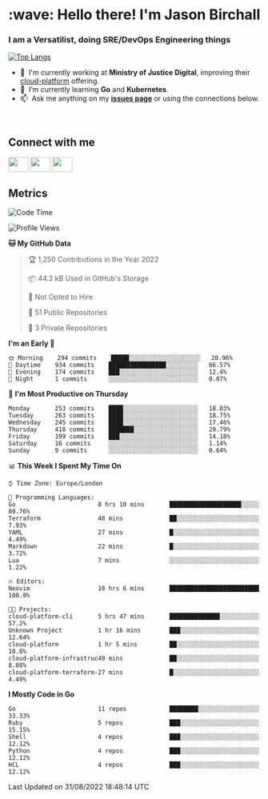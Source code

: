 <h1 align="left" id="jason-title">:wave: Hello there! I'm Jason Birchall</h1>
<h3 align="left">I am a Versatilist, doing SRE/DevOps Engineering things</h3>

[![Top Langs](https://github-readme-stats.vercel.app/api?username=jasonBirchall&show_icons=true&count_private=true&include_all_commits=true&theme=gruvbox)](https://github.com/anuraghazra/github-readme-stats)

- :office: &nbsp;I'm currently working at **Ministry of Justice Digital**, improving their [cloud-platform](https://github.com/ministryofjustice/cloud-platform) offering.
- :seedling: &nbsp;I’m currently learning **Go** and **Kubernetes**.
- :mailbox: &nbsp;Ask me anything on my **[issues page]** or using the connections below.


<br>

<h2>Connect with me</h2>
<p>
<a href="https://twitter.com/jsonBirchall" target="blank"><img align="center" src="https://cdn.jsdelivr.net/npm/simple-icons@3.0.1/icons/twitter.svg" alt="" height="30" width="40" /></a>
<a href="https://keybase.io/json0" target="blank"><img align="center" src="https://cdn.jsdelivr.net/npm/simple-icons@3.0.1/icons/keybase.svg" alt="" height="30" width="40" /></a>
<a href="https://www.reddit.com/user/kakorate" target="blank"><img align="center" src="https://cdn.jsdelivr.net/npm/simple-icons@3.0.1/icons/reddit.svg" alt="" height="30" width="40" /></a>
</p>

<h2>Metrics</h2>

<!--START_SECTION:waka-->
![Code Time](http://img.shields.io/badge/Code%20Time-725%20hrs%2059%20mins-blue)

![Profile Views](http://img.shields.io/badge/Profile%20Views-0-blue)

**🐱 My GitHub Data** 

> 🏆 1,250 Contributions in the Year 2022
 > 
> 📦 44.3 kB Used in GitHub's Storage 
 > 
> 🚫 Not Opted to Hire
 > 
> 📜 51 Public Repositories 
 > 
> 🔑 3 Private Repositories  
 > 
**I'm an Early 🐤** 

```text
🌞 Morning    294 commits    █████░░░░░░░░░░░░░░░░░░░░   20.96% 
🌆 Daytime    934 commits    ████████████████░░░░░░░░░   66.57% 
🌃 Evening    174 commits    ███░░░░░░░░░░░░░░░░░░░░░░   12.4% 
🌙 Night      1 commits      ░░░░░░░░░░░░░░░░░░░░░░░░░   0.07%

```
📅 **I'm Most Productive on Thursday** 

```text
Monday       253 commits    ████░░░░░░░░░░░░░░░░░░░░░   18.03% 
Tuesday      263 commits    ████░░░░░░░░░░░░░░░░░░░░░   18.75% 
Wednesday    245 commits    ████░░░░░░░░░░░░░░░░░░░░░   17.46% 
Thursday     418 commits    ███████░░░░░░░░░░░░░░░░░░   29.79% 
Friday       199 commits    ███░░░░░░░░░░░░░░░░░░░░░░   14.18% 
Saturday     16 commits     ░░░░░░░░░░░░░░░░░░░░░░░░░   1.14% 
Sunday       9 commits      ░░░░░░░░░░░░░░░░░░░░░░░░░   0.64%

```


📊 **This Week I Spent My Time On** 

```text
⌚︎ Time Zone: Europe/London

💬 Programming Languages: 
Go                       8 hrs 10 mins       ████████████████████░░░░░   80.76% 
Terraform                48 mins             ██░░░░░░░░░░░░░░░░░░░░░░░   7.93% 
YAML                     27 mins             █░░░░░░░░░░░░░░░░░░░░░░░░   4.49% 
Markdown                 22 mins             █░░░░░░░░░░░░░░░░░░░░░░░░   3.72% 
Lua                      7 mins              ░░░░░░░░░░░░░░░░░░░░░░░░░   1.22%

🔥 Editors: 
Neovim                   10 hrs 6 mins       █████████████████████████   100.0%

🐱‍💻 Projects: 
cloud-platform-cli       5 hrs 47 mins       ██████████████░░░░░░░░░░░   57.2% 
Unknown Project          1 hr 16 mins        ███░░░░░░░░░░░░░░░░░░░░░░   12.64% 
cloud-platform           1 hr 5 mins         ██░░░░░░░░░░░░░░░░░░░░░░░   10.8% 
cloud-platform-infrastruc49 mins             ██░░░░░░░░░░░░░░░░░░░░░░░   8.08% 
cloud-platform-terraform-27 mins             █░░░░░░░░░░░░░░░░░░░░░░░░   4.49%

```

**I Mostly Code in Go** 

```text
Go                       11 repos            ████████░░░░░░░░░░░░░░░░░   33.33% 
Ruby                     5 repos             ███░░░░░░░░░░░░░░░░░░░░░░   15.15% 
Shell                    4 repos             ███░░░░░░░░░░░░░░░░░░░░░░   12.12% 
Python                   4 repos             ███░░░░░░░░░░░░░░░░░░░░░░   12.12% 
HCL                      4 repos             ███░░░░░░░░░░░░░░░░░░░░░░   12.12%

```



 Last Updated on 31/08/2022 18:48:14 UTC
<!--END_SECTION:waka-->

<!-- links -->

[issues page]: https://github.com/jasonBirchall/jasonBirchall/issues "jasonBirchall/issues"
